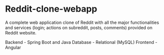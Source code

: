 # Reddit-clone-webapp
A complete web application clone of Reddit with all the major functionalities and services (login; actions on subreddit, posts, comments) provided on Reddit website.

Backend - Spring Boot and Java
Database - Relational (MySQL)
Frontend - Angular
